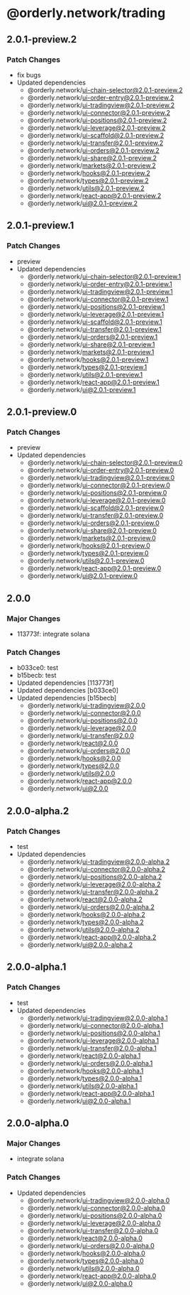 # @orderly.network/trading

## 2.0.1-preview.2

### Patch Changes

- fix bugs
- Updated dependencies
  - @orderly.network/ui-chain-selector@2.0.1-preview.2
  - @orderly.network/ui-order-entry@2.0.1-preview.2
  - @orderly.network/ui-tradingview@2.0.1-preview.2
  - @orderly.network/ui-connector@2.0.1-preview.2
  - @orderly.network/ui-positions@2.0.1-preview.2
  - @orderly.network/ui-leverage@2.0.1-preview.2
  - @orderly.network/ui-scaffold@2.0.1-preview.2
  - @orderly.network/ui-transfer@2.0.1-preview.2
  - @orderly.network/ui-orders@2.0.1-preview.2
  - @orderly.network/ui-share@2.0.1-preview.2
  - @orderly.network/markets@2.0.1-preview.2
  - @orderly.network/hooks@2.0.1-preview.2
  - @orderly.network/types@2.0.1-preview.2
  - @orderly.network/utils@2.0.1-preview.2
  - @orderly.network/react-app@2.0.1-preview.2
  - @orderly.network/ui@2.0.1-preview.2

## 2.0.1-preview.1

### Patch Changes

- preview
- Updated dependencies
  - @orderly.network/ui-chain-selector@2.0.1-preview.1
  - @orderly.network/ui-order-entry@2.0.1-preview.1
  - @orderly.network/ui-tradingview@2.0.1-preview.1
  - @orderly.network/ui-connector@2.0.1-preview.1
  - @orderly.network/ui-positions@2.0.1-preview.1
  - @orderly.network/ui-leverage@2.0.1-preview.1
  - @orderly.network/ui-scaffold@2.0.1-preview.1
  - @orderly.network/ui-transfer@2.0.1-preview.1
  - @orderly.network/ui-orders@2.0.1-preview.1
  - @orderly.network/ui-share@2.0.1-preview.1
  - @orderly.network/markets@2.0.1-preview.1
  - @orderly.network/hooks@2.0.1-preview.1
  - @orderly.network/types@2.0.1-preview.1
  - @orderly.network/utils@2.0.1-preview.1
  - @orderly.network/react-app@2.0.1-preview.1
  - @orderly.network/ui@2.0.1-preview.1

## 2.0.1-preview.0

### Patch Changes

- preview
- Updated dependencies
  - @orderly.network/ui-chain-selector@2.0.1-preview.0
  - @orderly.network/ui-order-entry@2.0.1-preview.0
  - @orderly.network/ui-tradingview@2.0.1-preview.0
  - @orderly.network/ui-connector@2.0.1-preview.0
  - @orderly.network/ui-positions@2.0.1-preview.0
  - @orderly.network/ui-leverage@2.0.1-preview.0
  - @orderly.network/ui-scaffold@2.0.1-preview.0
  - @orderly.network/ui-transfer@2.0.1-preview.0
  - @orderly.network/ui-orders@2.0.1-preview.0
  - @orderly.network/ui-share@2.0.1-preview.0
  - @orderly.network/markets@2.0.1-preview.0
  - @orderly.network/hooks@2.0.1-preview.0
  - @orderly.network/types@2.0.1-preview.0
  - @orderly.network/utils@2.0.1-preview.0
  - @orderly.network/react-app@2.0.1-preview.0
  - @orderly.network/ui@2.0.1-preview.0

## 2.0.0

### Major Changes

- 113773f: integrate solana

### Patch Changes

- b033ce0: test
- b15becb: test
- Updated dependencies [113773f]
- Updated dependencies [b033ce0]
- Updated dependencies [b15becb]
  - @orderly.network/ui-tradingview@2.0.0
  - @orderly.network/ui-connector@2.0.0
  - @orderly.network/ui-positions@2.0.0
  - @orderly.network/ui-leverage@2.0.0
  - @orderly.network/ui-transfer@2.0.0
  - @orderly.network/react@2.0.0
  - @orderly.network/ui-orders@2.0.0
  - @orderly.network/hooks@2.0.0
  - @orderly.network/types@2.0.0
  - @orderly.network/utils@2.0.0
  - @orderly.network/react-app@2.0.0
  - @orderly.network/ui@2.0.0

## 2.0.0-alpha.2

### Patch Changes

- test
- Updated dependencies
  - @orderly.network/ui-tradingview@2.0.0-alpha.2
  - @orderly.network/ui-connector@2.0.0-alpha.2
  - @orderly.network/ui-positions@2.0.0-alpha.2
  - @orderly.network/ui-leverage@2.0.0-alpha.2
  - @orderly.network/ui-transfer@2.0.0-alpha.2
  - @orderly.network/react@2.0.0-alpha.2
  - @orderly.network/ui-orders@2.0.0-alpha.2
  - @orderly.network/hooks@2.0.0-alpha.2
  - @orderly.network/types@2.0.0-alpha.2
  - @orderly.network/utils@2.0.0-alpha.2
  - @orderly.network/react-app@2.0.0-alpha.2
  - @orderly.network/ui@2.0.0-alpha.2

## 2.0.0-alpha.1

### Patch Changes

- test
- Updated dependencies
  - @orderly.network/ui-tradingview@2.0.0-alpha.1
  - @orderly.network/ui-connector@2.0.0-alpha.1
  - @orderly.network/ui-positions@2.0.0-alpha.1
  - @orderly.network/ui-leverage@2.0.0-alpha.1
  - @orderly.network/ui-transfer@2.0.0-alpha.1
  - @orderly.network/react@2.0.0-alpha.1
  - @orderly.network/ui-orders@2.0.0-alpha.1
  - @orderly.network/hooks@2.0.0-alpha.1
  - @orderly.network/types@2.0.0-alpha.1
  - @orderly.network/utils@2.0.0-alpha.1
  - @orderly.network/react-app@2.0.0-alpha.1
  - @orderly.network/ui@2.0.0-alpha.1

## 2.0.0-alpha.0

### Major Changes

- integrate solana

### Patch Changes

- Updated dependencies
  - @orderly.network/ui-tradingview@2.0.0-alpha.0
  - @orderly.network/ui-connector@2.0.0-alpha.0
  - @orderly.network/ui-positions@2.0.0-alpha.0
  - @orderly.network/ui-leverage@2.0.0-alpha.0
  - @orderly.network/ui-transfer@2.0.0-alpha.0
  - @orderly.network/react@2.0.0-alpha.0
  - @orderly.network/ui-orders@2.0.0-alpha.0
  - @orderly.network/hooks@2.0.0-alpha.0
  - @orderly.network/types@2.0.0-alpha.0
  - @orderly.network/utils@2.0.0-alpha.0
  - @orderly.network/react-app@2.0.0-alpha.0
  - @orderly.network/ui@2.0.0-alpha.0
